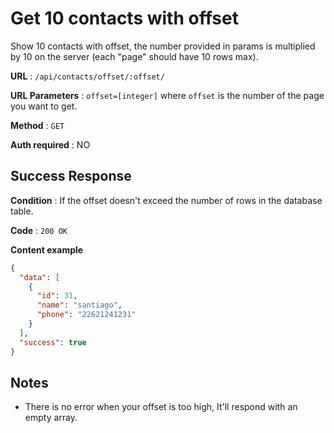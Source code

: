 # Get 10 contacts with offset

Show 10 contacts with offset, the number provided in params is multiplied by 10 on the server (each "page" should have 10 rows max).

**URL** : `/api/contacts/offset/:offset/`

**URL Parameters** : `offset=[integer]` where `offset` is the number of the page you want to get.

**Method** : `GET`

**Auth required** : NO

## Success Response

**Condition** : If the offset doesn't exceed the number of rows in the database table.

**Code** : `200 OK`

**Content example**

```json
{
  "data": [
    {
      "id": 31,
      "name": "santiago",
      "phone": "22621241231"
    }
  ],
  "success": true
}
```

## Notes

* There is no error when your offset is too high, It'll respond with an empty array.